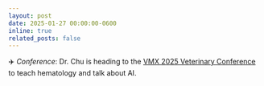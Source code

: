 ```yaml
---
layout: post
date: 2025-01-27 00:00:00-0600
inline: true
related_posts: false
---
```


✈️ *Conference*: Dr. Chu is heading to the [VMX 2025 Veterinary Conference](https://navc.com/vmx-event/) to teach hematology and talk about AI. 